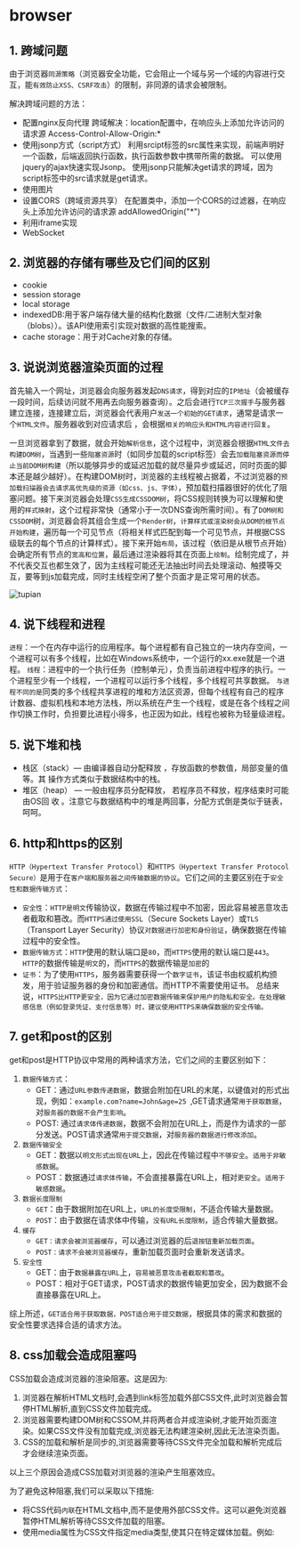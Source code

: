 # browser

## 1. 跨域问题

由于浏览器`同源策略`（浏览器安全功能，它会阻止一个域与另一个域的内容进行交互，能`有效防止XSS、CSRF攻击`）的限制，非同源的请求会被限制。

解决跨域问题的方法：

- 配置nginx反向代理
    跨域解决：location配置中，在响应头上添加允许访问的请求源 Access-Control-Allow-Origin:*
- 使用jsonp方式（script方式）
    利用srcipt标签的src属性来实现，前端声明好一个函数，后端返回执行函数，执行函数参数中携带所需的数据。
    可以使用jquery的ajax快速实现Jsonp。 
    使用jsonp只能解决get请求的跨域，因为script标签中的src请求就是get请求。
- 使用图片
- 设置CORS（跨域资源共享）
    在配置类中，添加一个CORS的过滤器，在响应头上添加允许访问的请求源 addAllowedOrigin("*")
- 利用iframe实现
- WebSocket

## 2. 浏览器的存储有哪些及它们间的区别

- cookie
- session storage
- local storage
- indexedDB:用于客户端存储大量的结构化数据（文件/二进制大型对象（blobs））。该API使用索引实现对数据的高性能搜索。
- cache storage：用于对Cache对象的存储。

## 3. 说说浏览器渲染页面的过程

首先输入一个网址，浏览器会向服务器发起`DNS请求`，得到对应的`IP地址`（会被缓存一段时间，后续访问就不用再去向服务器查询）。之后会进行`TCP三次握手`与服务器建立连接，连接建立后，浏览器会代表用户`发送一个初始的GET请求`，通常是请求一个`HTML文件`。服务器收到对应请求后 ，会根据`相关的响应头和HTML内容进行回复`。

一旦浏览器拿到了数据，就会开始`解析信息`，这个过程中，浏览器会根据`HTML文件去构建DOM树`，当遇到一些`阻塞资源`时（如同步加载的script标签）会去`加载阻塞资源而停止当前DOM树构建`（所以能够异步的或延迟加载的就尽量异步或延迟，同时页面的脚本还是越少越好）。在构建DOM树时，浏览器的主线程被占据着，不过浏览器的`预加载扫描器会去请求高优先级的资源（如css、js、字体）`，预加载扫描器很好的优化了阻塞问题。接下来浏览器会处理`CSS生成CSSDOM树`，将CSS规则转换为可以理解和使用的`样式映射`，这个过程非常快（通常小于一次DNS查询所需时间）。有了`DOM树和CSSDOM`树，浏览器会将其组合生成一个`Render树`，`计算样式或渲染树会从DOM的根节点开始构建`，遍历每一个可见节点（将相关样式匹配到每一个可见节点，并根据CSS级联去的每个节点的计算样式）。接下来开始`布局`，该过程（依旧是从根节点开始）会确定所有节点的`宽高和位置`，最后通过渲染器将其在页面上`绘制`。绘制完成了，并不代表交互也都生效了，因为主线程可能还无法抽出时间去处理滚动、触摸等交互，要等到js加载完成，同时主线程空闲了整个页面才是正常可用的状态。

![tupian](./assets/img/16.webp)

## 4. 说下线程和进程

`进程`：一个在内存中运行的应用程序。每个进程都有自己独立的一块内存空间，一个进程可以有多个线程，比如在Windows系统中，一个运行的xx.exe就是一个进程。
`线程`：进程中的一个执行任务（控制单元），负责当前进程中程序的执行。一个进程至少有一个线程，一个进程可以运行多个线程，多个线程可共享数据。
`与进程不同的是`同类的多个线程共享进程的堆和方法区资源，但每个线程有自己的程序计数器、虚拟机栈和本地方法栈，所以系统在产生一个线程，或是在各个线程之间作切换工作时，负担要比进程小得多，也正因为如此，线程也被称为轻量级进程。

## 5. 说下堆和栈

- 栈区（stack）— 由编译器自动分配释放 ，存放函数的参数值，局部变量的值等。其
操作方式类似于数据结构中的栈。
- 堆区（heap） — 一般由程序员分配释放， 若程序员不释放，程序结束时可能由OS回
收 。注意它与数据结构中的堆是两回事，分配方式倒是类似于链表，呵呵。

## 6. http和https的区别

`HTTP（Hypertext Transfer Protocol`）和`HTTPS（Hypertext Transfer Protocol Secure）`是用于在`客户端和服务器之间传输数据的协议`。它们之间的主要区别在于`安全性和数据传输方式`：

- `安全性`：`HTTP是明文`传输协议，数据在传输过程中不加密，因此容易被恶意攻击者截取和篡改。而`HTTPS通过使用SSL`（Secure Sockets Layer）或`TLS`（Transport Layer Security）协议`对数据进行加密和身份验证`，确保数据在传输过程中的安全性。
- `数据传输方式`：`HTTP`使用的默认端口是`80`，而`HTTPS`使用的默认端口是`443`。`HTTP`的数据传输是`明文`的，而`HTTPS`的数据传输是`加密`的
- `证书`：为了使用`HTTPS`，服务器需要获得一个`数字证书`，该证书由权威机构颁发，用于验证服务器的身份和加密通信。而HTTP不需要使用证书。 总结来说，`HTTPS比HTTP更安全，因为它通过加密数据传输来保护用户的隐私和安全。在处理敏感信息（例如登录凭证、支付信息等）时，建议使用HTTPS来确保数据的安全传输。`

## 7. get和post的区别

get和post是HTTP协议中常用的两种请求方法，它们之间的主要区别如下：

1. `数据传输方式`： 
    - GET：通过`URL参数传递数据`，数据会附加在URL的末尾，以键值对的形式出现，例如：`example.com?name=John&age=25 `,GET请求通常`用于获取数据`，对`服务器的数据不会产生影响`。
    - POST: 通过`请求体传递数据`，数据不会附加在URL上，而是作为请求的一部分发送。POST请求通常`用于提交数据`，对`服务器的数据进行修改添加`。
2. `数据传输安全`
    - GET：数据以`明文形式出现在URL`上，因此在传输过程中`不够安全`。`适用于非敏感数据`。
    - POST：数据通过`请求体传输`，不会直接暴露在URL上，相对`更安全`。`适用于敏感数据`。
3. `数据长度限制`
    - `GET`：由于数据附加在URL上，`URL的长度受限制`，不适合传输大量数据。 
    - `POST`：由于数据在请求体中传输，`没有URL长度限制`，适合传输大量数据。
4. `缓存`
    - `GET：请求会被浏览器缓存`，可以通过浏览器的后`退按钮重新加载页面`。
    - `POST：请求不会被浏览器缓存`，重新加载页面时会重新发送请求。
5. `安全性`
    - GET：由于`数据暴露在URL`上，`容易被恶意攻击者截取和篡改`。
    - POST：相对于GET请求，POST请求的数据传输更加安全，因为数据不会直接暴露在URL上。

综上所述，`GET适合用于获取数据，POST适合用于提交数据`，根据具体的需求和数据的安全性要求选择合适的请求方法。

## 8. css加载会造成阻塞吗

CSS加载会造成浏览器的渲染阻塞。这是因为:

1. 浏览器在解析HTML文档时,会遇到link标签加载外部CSS文件,此时浏览器会暂停HTML解析,直到CSS文件加载完成。
2. 浏览器需要构建DOM树和CSSOM,并将两者合并成渲染树,才能开始页面渲染。如果CSS文件没有加载完成,浏览器无法构建渲染树,因此无法渲染页面。
3. CSS的加载和解析是同步的,浏览器需要等待CSS文件完全加载和解析完成后才会继续渲染页面。 

以上三个原因会造成CSS加载对浏览器的渲染产生阻塞效应。

为了避免这种阻塞,我们可以采取以下措施:

- 将CSS代码`内联`在HTML文档中,而不是使用外部CSS文件。这可以避免浏览器暂停HTML解析等待CSS文件加载的阻塞。
- 使用media属性为CSS文件指定media类型,使其只在特定媒体加载。例如:
```h










